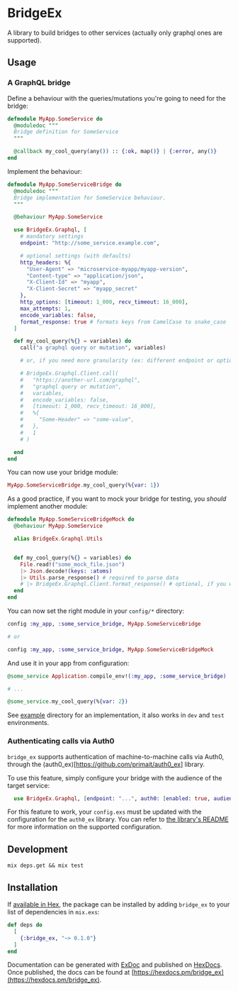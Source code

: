 # BridgeEx

A library to build bridges to other services (actually only graphql ones are supported).

## Usage

### A GraphQL bridge

Define a behaviour with the queries/mutations you're going to need for the bridge:

```elixir
defmodule MyApp.SomeService do
  @moduledoc """
  Bridge definition for SomeService
  """

  @callback my_cool_query(any()) :: {:ok, map()} | {:error, any()}
end
```

Implement the behaviour:

```elixir
defmodule MyApp.SomeServiceBridge do
  @moduledoc """
  Bridge implementation for SomeService behaviour.
  """

  @behaviour MyApp.SomeService

  use BridgeEx.Graphql, [
    # mandatory settings
    endpoint: "http://some_service.example.com",

    # optional settings (with defaults)
    http_headers: %{
      "User-Agent" => "microservice-myapp/myapp-version",
      "Content-type" => "application/json",
      "X-Client-Id" => "myapp",
      "X-Client-Secret" => "myapp_secret"
    },
    http_options: [timeout: 1_000, recv_timeout: 16_000],
    max_attempts: 1,
    encode_variables: false,
    format_response: true # formats keys from CamelCase to snake_case
  ]

  def my_cool_query(%{} = variables) do
    call("a graphql query or mutation", variables)

    # or, if you need more granularity (ex: different endpoint or options):

    # BridgeEx.Graphql.Client.call(
    #   "https://another-url.com/graphql",
    #   "graphql query or mutation",
    #   variables,
    #   encode_variables: false,
    #   [timeout: 1_000, recv_timeout: 16_000],
    #   %{
    #     "Some-Header" => "some-value",
    #   },
    #   1
    # )

  end
end
```

You can now use your bridge module:

```elixir
MyApp.SomeServiceBridge.my_cool_query(%{var: 1})
```

As a good practice, if you want to mock your bridge for testing, you _should_ implement another module:

```elixir
defmodule MyApp.SomeServiceBridgeMock do
  @behaviour MyApp.SomeService

  alias BridgeEx.Graphql.Utils


  def my_cool_query(%{} = variables) do
    File.read!("some_mock_file.json")
    |> Json.decode!(keys: :atoms)
    |> Utils.parse_response() # required to parse data
    # |> BridgeEx.Graphql.Client.format_response() # optional, if you want to format response
  end
end
```

You can now set the right module in your `config/*` directory:

```elixir
config :my_app, :some_service_bridge, MyApp.SomeServiceBridge

# or

config :my_app, :some_service_bridge, MyApp.SomeServiceBridgeMock
```

And use it in your app from configuration:

```elixir
@some_service Application.compile_env!(:my_app, :some_service_bridge)

# ...

@some_service.my_cool_query(%{var: 2})
```

See [example](example) directory for an implementation, it also works in `dev` and `test` environments.

### Authenticating calls via Auth0

`bridge_ex` supports authentication of machine-to-machine calls via Auth0, through the (auth0_ex)[https://github.com/primait/auth0_ex] library.

To use this feature, simply configure your bridge with the audience of the target service:

```elixir
  use BridgeEx.Graphql, [endpoint: "...", auth0: [enabled: true, audience: "target_audience"]]
```

For this feature to work, your `config.exs` must be updated with the configuration for the `auth0_ex` library.
You can refer to [the library's README](https://github.com/primait/auth0_ex/blob/master/README.md#configuration) for more information on the supported configuration.

## Development

`mix deps.get && mix test`

## Installation

If [available in Hex](https://hex.pm/docs/publish), the package can be installed
by adding `bridge_ex` to your list of dependencies in `mix.exs`:

```elixir
def deps do
  [
    {:bridge_ex, "~> 0.1.0"}
  ]
end
```

Documentation can be generated with [ExDoc](https://github.com/elixir-lang/ex_doc)
and published on [HexDocs](https://hexdocs.pm). Once published, the docs can
be found at [https://hexdocs.pm/bridge_ex](https://hexdocs.pm/bridge_ex).
